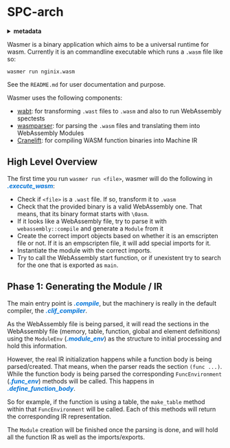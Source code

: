 # SPC-arch
<details>
<summary><b>metadata</b></summary>
<b>partof:</b> <i>none</i></a><br>
<b>parts:</b> <i>none</i></a><br>
<b>file:</b> architecture/spc.md<br>
<b>impl:</b> src/bin/wasmer.rs[0]<br>
<b>spc:</b>100.00&nbsp;&nbsp;<b>tst:</b>0.00<br>
<hr>
</details>


Wasmer is a binary application which aims to be a universal runtime for wasm.
Currently it is an commandline executable which runs a `.wasm` file like so:

```
wasmer run nginix.wasm
```

See the `README.md` for user documentation and purpose.

Wasmer uses the following components:

- [wabt](https://github.com/pepyakin/wabt-rs): for transforming `.wast` files to `.wasm` and also to run WebAssembly spectests
- [wasmparser](https://github.com/yurydelendik/wasmparser.rs): for parsing the `.wasm` files and translating them into WebAssembly Modules
- [Cranelift](https://github.com/cranestation/cranelift): for compiling WASM function binaries into Machine IR

## High Level Overview

The first time you run `wasmer run <file>`, wasmer will do the following in <span title="/home/rett/open/wasmer/src/bin/wasmer.rs[54]" style="color: #0074D9"><b><i>.execute_wasm</i></b></span>:

- Check if `<file>` is a `.wast` file. If so, transform it to `.wasm`
- Check that the provided binary is a valid WebAssembly one. That means, that its binary format starts with `\0asm`.
- If it looks like a WebAssembly file, try to parse it with `webassembly::compile` and generate a `Module` from it
- Create the correct import objects based on whether it is an emscripten file or not. If it is an empscripten file, it will add special imports for it.
- Instantiate the module with the correct imports.
- Try to call the WebAssembly start function, or if unexistent try to search for the one that is exported as `main`.


## Phase 1: Generating the Module / IR

The main entry point is <span title="/home/rett/open/wasmer/lib/runtime/src/lib.rs[125]" style="color: #0074D9"><b><i>.compile</i></b></span>, but the machinery is really in the default compiler,
the <span title="/home/rett/open/wasmer/lib/clif-backend/src/lib.rs[37]" style="color: #0074D9"><b><i>.clif_compiler</i></b></span>.

As the WebAssembly file is being parsed, it will read the sections in the WebAssembly file (memory, table, function, global and element definitions) using the `ModuleEnv` (<span title="/home/rett/open/wasmer/lib/clif-backend/src/module_env.rs[23]" style="color: #0074D9"><b><i>.module_env</i></b></span>) as the structure to initial processing and hold this information.

However, the real IR initialization happens while a function body is being parsed/created. That means, when the parser reads the section `(func ...)`.
While the function body is being parsed the corresponding `FuncEnvironment` (<span title="/home/rett/open/wasmer/lib/clif-backend/src/func_env.rs[16]" style="color: #0074D9"><b><i>.func_env</i></b></span>) methods will be called. This happens in <span title="/home/rett/open/wasmer/lib/clif-backend/src/module_env.rs[386]" style="color: #0074D9"><b><i>.define_function_body</i></b></span>.

So for example, if the function is using a table, the `make_table` method within that `FuncEnvironment` will be called.
Each of this methods will return the corresponding IR representation.

The `Module` creation will be finished once the parsing is done, and will hold all the function IR as well as the imports/exports.


